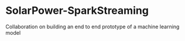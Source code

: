 # SolarPower-SparkStreaming
Collaboration on building an end to end prototype of a machine learning model

